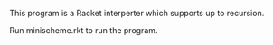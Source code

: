 This program is a Racket interperter which supports up to recursion.

Run minischeme.rkt to run the program.
